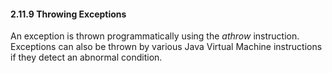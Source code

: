 #### **2.11.9 Throwing Exceptions** 

An exception is thrown programmatically using the *athrow* instruction. Exceptions can also be thrown by various Java Virtual Machine instructions if they detect an abnormal condition. 

